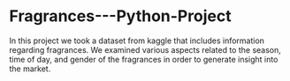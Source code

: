 # Fragrances---Python-Project

In this project we took a dataset from kaggle that includes information regarding fragrances. We examined various aspects related to the season, time of day, and gender of the fragrances in order to generate insight into the market.


